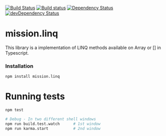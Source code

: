 [![Build Status](https://travis-ci.org/mission-io/mission.linq.svg?branch=master)](https://travis-ci.org/mission-io/mission.linq)
[![Build status](https://ci.appveyor.com/api/projects/status/pc4yiso1dkomtd5v?svg=true)](https://ci.appveyor.com/project/natarajanmca11/mission-linq)
[![Dependency Status](https://david-dm.org/mission-io/mission.linq.svg)](https://david-dm.org/mission-io/mission.linq)
[![devDependency Status](https://david-dm.org/mission-io/mission.linq/dev-status.svg)](https://david-dm.org/mission-io/mission.linq#info=devDependencies)

# mission.linq
This library is a implementation of LINQ methods available on Array or [] in Typescript.

### Installation
```
npm install mission.linq
```

# Running tests

```bash
npm test

# Debug - In two different shell windows
npm run build.test.watch      # 1st window
npm run karma.start           # 2nd window
```
